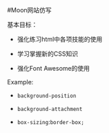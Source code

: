 #Moon网站仿写

基本目标：

- 强化练习html中各项技能的使用

- 学习掌握新的CSS知识
- 强化Font Awesome的使用

Example: 

- `background-position`

- `background-attachment`

- `box-sizing`:`border-box;`